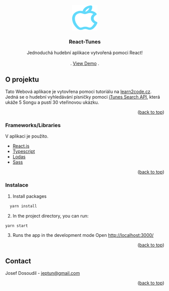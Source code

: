 <div id="top"></div>


<!-- PROJECT LOGO -->
<br />
<div align="center">
  <a href="https://github.com/othneildrew/Best-README-Template">
    <img src="images/logo.svg" alt="Logo" width="80" height="80">
  </a>

  <h3 align="center">React-Tunes</h3>

  <p align="center">
    Jednoduchá hudební aplikace vytvořená pomoci React!
    <br />
    <br />
    .
    <a href="https://react-tunes.netlify.app/">View Demo</a>
    .
  </p>
</div>

<!-- ABOUT THE PROJECT -->
## O projektu


Tato Webová aplikace je vytovřena pomoci tutoriálu na [learn2code.cz](https://learn2code.cz/aplikace/skupiny#/react/chapters/01-react). Jedná se o hudební vyhledávání písničky pomoci [iTunes Search API](https://affiliate.itunes.apple.com/resources/documentation/itunes-store-web-service-search-api), která ukáže 5 Songu a pustí 30 vteřinovou ukázku.

<p align="right">(<a href="#top">back to top</a>)</p>



### Frameworks/Libraries

V aplikaci je použito.

* [React.js](https://reactjs.org/)
* [Typescript](https://www.typescriptlang.org/)
* [Lodas](https://lodash.com/)
* [Sass](https://sass-lang.com/)


<p align="right">(<a href="#top">back to top</a>)</p>


<!-- GETTING STARTED -->

### Instalace

1. Install packages
```sh
  yarn install 
  ```
2. In the project directory, you can run:
  ```sh
  yarn start 
  ```
3. Runs the app in the development mode Open [http://localhost:3000/](http://localhost:3000)


<p align="right">(<a href="#top">back to top</a>)</p>

<!-- CONTACT -->
## Contact

Josef Dosoudil  - jeptun@gmail.com

<p align="right">(<a href="#top">back to top</a>)</p>


<!-- MARKDOWN LINKS & IMAGES -->

[product-screenshot]: images/screenshot.PNG
